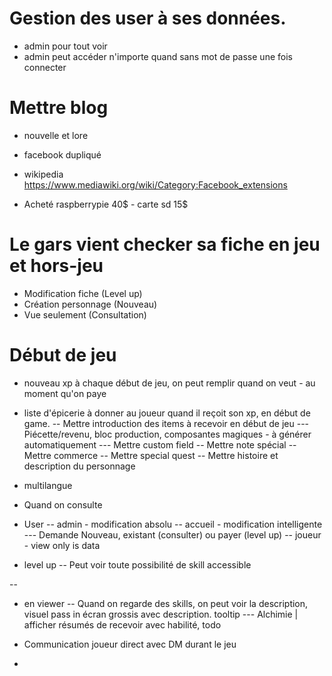 Gestion des user à ses données.
===============================
- admin pour tout voir
- admin peut accéder n'importe quand sans mot de passe une fois connecter

Mettre blog 
===========
- nouvelle et lore
- facebook dupliqué
- wikipedia https://www.mediawiki.org/wiki/Category:Facebook_extensions

- Acheté raspberrypie 40$ - carte sd 15$


Le gars vient checker sa fiche en jeu et hors-jeu
=================================================
- Modification fiche (Level up)
- Création personnage (Nouveau)
- Vue seulement (Consultation)

Début de jeu 
============
- nouveau xp à chaque début de jeu, on peut remplir quand on veut - au moment qu'on paye

- liste d'épicerie à donner au joueur quand il reçoit son xp, en début de game.
-- Mettre introduction des items à recevoir en début de jeu
--- Piécette/revenu, bloc production, composantes magiques - à générer automatiquement
--- Mettre custom field
-- Mettre note spécial
-- Mettre commerce
-- Mettre special quest
-- Mettre histoire et description du personnage

- multilangue

- Quand on consulte
- User
-- admin - modification absolu
-- accueil - modification intelligente
--- Demande Nouveau, existant (consulter) ou payer (level up)
-- joueur - view only is data

- level up
-- Peut voir toute possibilité de skill accessible

-- 

- en viewer
-- Quand on regarde des skills, on peut voir la description, visuel pass in écran grossis avec description. tooltip
--- Alchimie | afficher résumés de recevoir avec habilité, todo


- Communication joueur direct avec DM durant le jeu

- 
